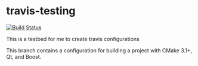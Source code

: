 # travis-testing

[![Build Status](https://travis-ci.org/Nava2/travis-testing.svg?branch=cpp-project)](https://travis-ci.org/Nava2/travis-testing)

This is a testbed for me to create travis configurations

This branch contains a configuration for building a project with CMake 3.1+, Qt, and Boost. 
